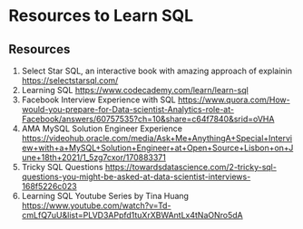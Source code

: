 # Resources to Learn SQL

## Resources

1. Select Star SQL, an interactive book with amazing approach of explainin https://selectstarsql.com/
2. Learning SQL https://www.codecademy.com/learn/learn-sql
3. Facebook Interview Experience with SQL https://www.quora.com/How-would-you-prepare-for-Data-scientist-Analytics-role-at-Facebook/answers/60757535?ch=10&share=c64f7840&srid=oVHA
4. AMA MySQL Solution Engineer Experience https://videohub.oracle.com/media/Ask+Me+AnythingA+Special+Interview+with+a+MySQL+Solution+Engineer+at+Open+Source+Lisbon+on+June+18th+2021/1_5zg7cxor/170883371
5. Tricky SQL Questions https://towardsdatascience.com/2-tricky-sql-questions-you-might-be-asked-at-data-scientist-interviews-168f5226c023
6. Learning SQL Youtube Series by Tina Huang https://www.youtube.com/watch?v=Td-cmLfQ7uU&list=PLVD3APpfd1tuXrXBWAntLx4tNaONro5dA
